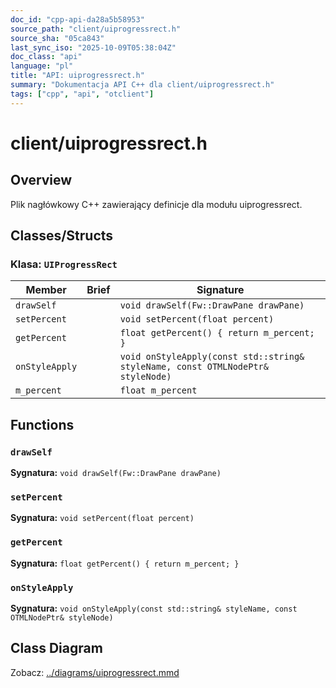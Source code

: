 ```yaml
---
doc_id: "cpp-api-da28a5b58953"
source_path: "client/uiprogressrect.h"
source_sha: "05ca843"
last_sync_iso: "2025-10-09T05:38:04Z"
doc_class: "api"
language: "pl"
title: "API: uiprogressrect.h"
summary: "Dokumentacja API C++ dla client/uiprogressrect.h"
tags: ["cpp", "api", "otclient"]
---
```


# client/uiprogressrect.h

## Overview

Plik nagłówkowy C++ zawierający definicje dla modułu uiprogressrect.

## Classes/Structs

### Klasa: `UIProgressRect`

| Member | Brief | Signature |
|--------|-------|-----------|
| `drawSelf` |  | `void drawSelf(Fw::DrawPane drawPane)` |
| `setPercent` |  | `void setPercent(float percent)` |
| `getPercent` |  | `float getPercent() { return m_percent; }` |
| `onStyleApply` |  | `void onStyleApply(const std::string& styleName, const OTMLNodePtr& styleNode)` |
| `m_percent` |  | `float m_percent` |

## Functions

### `drawSelf`

**Sygnatura:** `void drawSelf(Fw::DrawPane drawPane)`

### `setPercent`

**Sygnatura:** `void setPercent(float percent)`

### `getPercent`

**Sygnatura:** `float getPercent() { return m_percent; }`

### `onStyleApply`

**Sygnatura:** `void onStyleApply(const std::string& styleName, const OTMLNodePtr& styleNode)`

## Class Diagram

Zobacz: [../diagrams/uiprogressrect.mmd](../diagrams/uiprogressrect.mmd)

